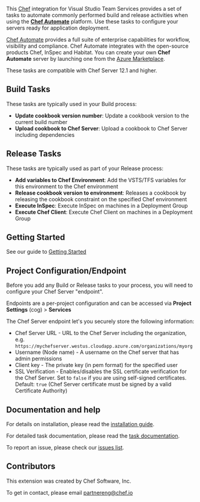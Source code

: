 This [Chef](http://chef.io) integration for Visual Studio Team Services provides a set of tasks to automate commonly performed build and release activities when using the **[Chef Automate](https://www.chef.io/automate/)** platform.  Use these tasks to configure your servers ready for application deployment.

[Chef Automate](https://www.chef.io/automate/) provides a full suite of enterprise capabilities for workflow, visibility and compliance. Chef Automate integrates with the open-source products Chef, InSpec and Habitat.  You can create your own **Chef Automate** server by launching one from the [Azure Marketplace](https://azuremarketplace.microsoft.com/en-us/marketplace/apps/chef-software.chef-automate?tab=Overview).

These tasks are compatible with Chef Server 12.1 and higher.

## Build Tasks

These tasks are typically used in your Build process:

* **Update cookbook version number**: Update a cookbook version to the current build number
* **Upload cookbook to Chef Server**: Upload a cookbook to Chef Server including dependencies

## Release Tasks

These tasks are typically used as part of your Release process:

* **Add variables to Chef Environment**: Add the VSTS/TFS variables for this environment to the Chef environment
* **Release cookbook version to environment**: Releases a cookbook by releasing the cookbook constraint on the specified Chef environment
* **Execute InSpec**: Execute InSpec on machines in a Deployment Group
* **Execute Chef Client**: Execute Chef Client on machines in a Deployment Group

## Getting Started

See our guide to [Getting Started](https://github.com/chef-partners/vsts-chef/wiki/Getting-Started)

## Project Configuration/Endpoint

Before you add any Build or Release tasks to your process, you will need to configure your Chef Server "endpoint".

Endpoints are a per-project configuration and can be accessed via **Project Settings** (cog) > **Services**

The Chef Server endpoint let's you securely store the following information:

* Chef Server URL - URL to the Chef Server including the organization, e.g. `https://mychefserver.westus.cloudapp.azure.com/organizations/myorg`
* Username (Node name) - A username on the Chef server that has admin permissions
* Client key - The private key (in pem format) for the specified user
* SSL Verification - Enables/disables the SSL certificate verification for the Chef Server.  Set to `false` if you are using self-signed certificates.  Default: `true` (Chef Server certificate must be signed by a valid Certificate Authority)

## Documentation and help

For details on installation, please read the [installation guide](https://github.com/chef-partners/vsts-chef/wiki).

For detailed task documentation, please read the [task documentation](https://github.com/chef-partners/vsts-chef/wiki).

To report an issue, please check our [issues list](https://github.com/chef-partners/vsts-chef/issues).

## Contributors

This extension was created by Chef Software, Inc.

To get in contact, please email [partnereng@chef.io](partnereng@chef.io)
